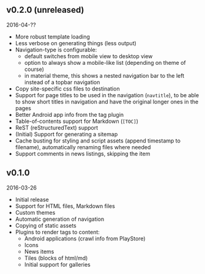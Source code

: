 ## v0.2.0 (unreleased)

2016-04-??

- More robust template loading
- Less verbose on generating things (less output)
- Navigation-type is configurable:
  - default switches from mobile view to desktop view
  - option to always show a mobile-like list (depending on theme of course)
  - in material theme, this shows a nested navigation bar to the left instead
    of a topbar navigation
- Copy site-specific css files to destination
- Support for page titles to be used in the navigation (`navtitle`), to be able
  to show short titles in navigation and have the original longer ones in the pages
- Better Android app info from the tag plugin
- Table-of-contents support for Markdown (`[TOC]`)
- ReST (reStructuredText) support
- (Initial) Support for generating a sitemap
- Cache busting for styling and script assets (append timestamp to filename), automatically renaming files where needed
- Support comments in news listings, skipping the item


## v0.1.0

2016-03-26

- Initial release
- Support for HTML files, Markdown files
- Custom themes
- Automatic generation of navigation
- Copying of static assets
- Plugins to render tags to content:
  - Android applications (crawl info from PlayStore)
  - Icons
  - News items
  - Tiles (blocks of html/md)
  - Initial support for galleries
